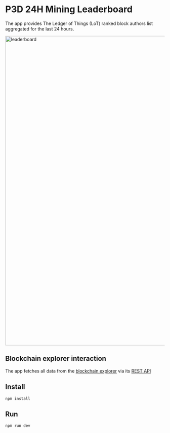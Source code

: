 # P3D 24H Mining Leaderboard
The app provides The Ledger of Things (LoT) ranked block authors list aggregated for the last 24 hours.

<img width="974" alt="leaderboard" src="https://github.com/user-attachments/assets/69bf24d3-5802-4b00-926c-d9178a1c1dcc" />


## Blockchain explorer interaction
The app fetches all data from the [blockchain explorer](https://github.com/3Dpass/explorer) via its [REST API](https://github.com/3Dpass/explorer?tab=readme-ov-file#rest-api)

## Install 
```
npm install
```

## Run
```
npm run dev
